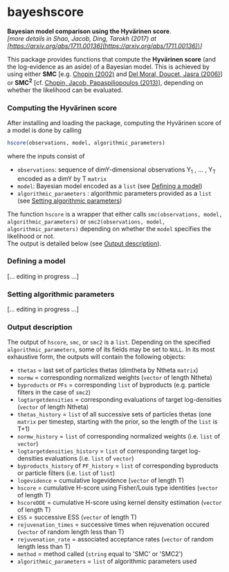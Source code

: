 # bayeshscore
**Bayesian model comparison using the Hyvärinen score**.  
*\[more details in Shao, Jacob, Ding, Tarokh (2017) at [https://arxiv.org/abs/1711.00136](https://arxiv.org/abs/1711.00136)\]*

This package provides functions that compute the **Hyvärinen score** (and the log-evidence as an aside) of a Bayesian model. This is achieved by using either **SMC** \[e.g. [Chopin (2002)](https://academic.oup.com/biomet/article-abstract/89/3/539/251804) and [Del Moral, Doucet, Jasra (2006)](http://onlinelibrary.wiley.com/doi/10.1111/j.1467-9868.2006.00553.x/abstract)\] or **SMC<sup>2</sup>** \[cf. [Chopin, Jacob, Papaspiliopoulos (2013)](http://onlinelibrary.wiley.com/doi/10.1111/j.1467-9868.2012.01046.x/abstract)\], depending on whether the likelihood can be evaluated.

### <a name="howto_hscore"></a> Computing the Hyvärinen score

After installing and loading the package, computing the Hyvärinen score of a model is done by calling
```R
hscore(observations, model, algorithmic_parameters)
```
where the inputs consist of
* `observations`: sequence of dimY-dimensional observations Y<sub>1</sub> , ... , Y<sub>T</sub> encoded as a dimY by T `matrix`
* `model`: Bayesian model encoded as a `list` (see [Defining a model](#howto_model))
* `algorithmic_parameters` : algorithmic parameters provided as a `list` (see [Setting algorithmic parameters](#howto_algoparam))

The function `hscore` is a wrapper that either calls `smc(observations, model, algorithmic_parameters)` or `smc2(observations, model, algorithmic_parameters)` depending on whether the `model` specifies the likelihood or not.  
The output is detailed below (see [Output description](#output)).

### <a name="howto_model"></a> Defining a model
\[... editing in progress ...\]

### <a name="howto_algoparam"></a> Setting algorithmic parameters
\[... editing in progress ...\]

### <a name="output"></a> Output description
The output of `hscore`, `smc`, or `smc2` is a `list`. Depending on the specified `algorithmic_parameters`, some of its fields may be set to `NULL`. In its most exhaustive form, the outputs will contain the following objects:
* `thetas` = last set of particles thetas (dimtheta by Ntheta `matrix`)
* `normw` = corresponding normalized weights (`vector` of length Ntheta)
* `byproducts` or `PFs` = corresponding `list` of byproducts (e.g. particle filters in the case of `smc2`)
* `logtargetdensities` = corresponding evaluations of target log-densities (`vector` of length Ntheta)
* `thetas_history` = `list` of all successive sets of particles thetas (one `matrix` per timestep, starting with the prior, so the length of the `list` is T+1)
* `normw_history` = `list` of corresponding normalized weights (i.e. `list` of `vector`)
* `logtargetdensities_history` = `list` of corresponding target log-densities evaluations (i.e. `list` of `vector`)
* `byproducts_history` of `PF_history` = `list` of corresponding byproducts or particle filters (i.e. `list` of `list`)
* `logevidence` = cumulative logevidence (`vector` of length T)
* `hscore` = cumulative H-score using Fisher/Louis type identities (`vector` of length T)
* `hscoreDDE` = cumulative H-score using kernel density estimation (`vector` of length T)
* `ESS` = successive ESS (`vector` of length T)
* `rejuvenation_times` = successive times when rejuvenation occured (`vector` of random length less than T)
* `rejuvenation_rate` = associated acceptance rates (`vector` of random length less than T)
* `method` = method called (`string` equal to 'SMC' or 'SMC2')
* `algorithmic_parameters` = `list` of algorithmic parameters used
